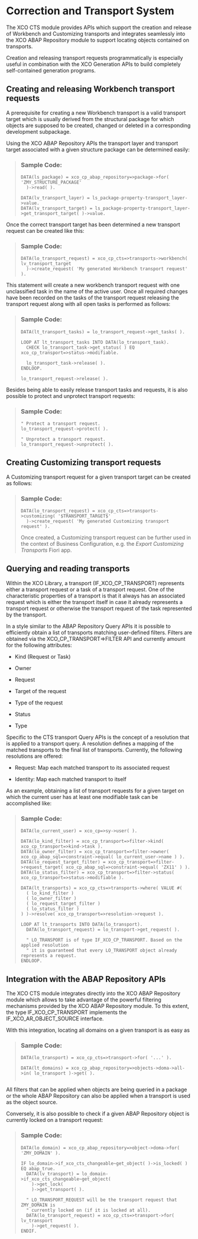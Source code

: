 <!-- loio1d7ea1c8757740f6bfd9977f72d60b99 -->

# Correction and Transport System

The XCO CTS module provides APIs which support the creation and release of Workbench and Customizing transports and integrates seamlessly into the XCO ABAP Repository module to support locating objects contained on transports.

Creation and releasing transport requests programmatically is especially useful in combination with the XCO Generation APIs to build completely self-contained generation programs.



<a name="loio1d7ea1c8757740f6bfd9977f72d60b99__section_xsc_krj_hmb"/>

## Creating and releasing Workbench transport requests

A prerequisite for creating a new Workbench transport is a valid transport target which is usually derived from the structural package for which objects are supposed to be created, changed or deleted in a corresponding development subpackage.

Using the XCO ABAP Repository APIs the transport layer and transport target associated with a given structure package can be determined easily:

> ### Sample Code:  
> ```lang-abap
> DATA(ls_package) = xco_cp_abap_repository=>package->for( 'ZMY_STRUCTURE_PACKAGE'
>   )->read( ).
> 
> DATA(lv_transport_layer) = ls_package-property-transport_layer->value.
> DATA(lv_transport_target) = ls_package-property-transport_layer->get_transport_target( )->value.
> ```

Once the correct transport target has been determined a new transport request can be created like this:

> ### Sample Code:  
> ```lang-abap
> DATA(lo_transport_request) = xco_cp_cts=>transports->workbench( lv_transport_target
>   )->create_request( 'My generated Workbench transport request' ).
> ```

This statement will create a new workbench transport request with one unclassified task in the name of the active user. Once all required changes have been recorded on the tasks of the transport request releasing the transport request along with all open tasks is performed as follows:

> ### Sample Code:  
> ```lang-abap
> DATA(lt_transport_tasks) = lo_transport_request->get_tasks( ).
> 
> LOOP AT lt_transport_tasks INTO DATA(lo_transport_task).
>   CHECK lo_transport_task->get_status( ) EQ xco_cp_transport=>status->modifiable.
> 
>   lo_transport_task->release( ).
> ENDLOOP.
> 
> lo_transport_request->release( ).
> ```

Besides being able to easily release transport tasks and requests, it is also possible to protect and unprotect transport requests:

> ### Sample Code:  
> ```lang-abap
> " Protect a transport request.
> lo_transport_request->protect( ).
> 
> " Unprotect a transport request.
> lo_transport_request->unprotect( ).
> ```



<a name="loio1d7ea1c8757740f6bfd9977f72d60b99__section_qxm_x4f_bqb"/>

## Creating Customizing transport requests

A Customizing transport request for a given transport target can be created as follows:

> ### Sample Code:  
> ```lang-abap
> DATA(lo_transport_request) = xco_cp_cts=>transports->customizing( '$TRANSPORT_TARGET$'
>   )->create_request( 'My generated Customizing transport request' ).
> ```
> 
> Once created, a Customizing transport request can be further used in the context of Business Configuration, e.g. the *Export Customizing Transports* Fiori app.



<a name="loio1d7ea1c8757740f6bfd9977f72d60b99__section_od5_b2r_jnb"/>

## Querying and reading transports

Within the XCO Library, a transport \(IF\_XCO\_CP\_TRANSPORT\) represents either a transport request or a task of a transport request. One of the characteristic properties of a transport is that it always has an associated request which is either the transport itself in case it already represents a transport request or otherwise the transport request of the task represented by the transport.

In a style similar to the ABAP Repository Query APIs it is possible to efficiently obtain a list of transports matching user-defined filters. Filters are obtained via the XCO\_CP\_TRANSPORT=\>FILTER API and currently amount for the following attributes:

-   Kind \(Request or Task\)

-   Owner

-   Request

-   Target of the request

-   Type of the request

-   Status

-   Type


Specific to the CTS transport Query APIs is the concept of a resolution that is applied to a transport query. A resolution defines a mapping of the matched transports to the final list of transports. Currently, the following resolutions are offered:

-   Request: Map each matched transport to its associated request

-   Identity: Map each matched transport to itself


As an example, obtaining a list of transport requests for a given target on which the current user has at least one modifiable task can be accomplished like:

> ### Sample Code:  
> ```lang-abap
> DATA(lo_current_user) = xco_cp=>sy->user( ).
> 
> DATA(lo_kind_filter) = xco_cp_transport=>filter->kind( xco_cp_transport=>kind->task ).
> DATA(lo_owner_filter) = xco_cp_transport=>filter->owner( xco_cp_abap_sql=>constraint->equal( lo_current_user->name ) ).
> DATA(lo_request_target_filter) = xco_cp_transport=>filter->request_target( xco_cp_abap_sql=>constraint->equal( 'ZX11' ) ).
> DATA(lo_status_filter) = xco_cp_transport=>filter->status( xco_cp_transport=>status->modifiable ).
> 
> DATA(lt_transports) = xco_cp_cts=>transports->where( VALUE #(
>   ( lo_kind_filter )
>   ( lo_owner_filter )
>   ( lo_request_target_filter )
>   ( lo_status_filter )
> ) )->resolve( xco_cp_transport=>resolution->request ).
> 
> LOOP AT lt_transports INTO DATA(lo_transport).
>   DATA(lo_transport_request) = lo_transport->get_request( ).
> 
>   " LO_TRANSPORT is of type IF_XCO_CP_TRANSPORT. Based on the applied resolution
>   " it is guaranteed that every LO_TRANSPORT object already represents a request.
> ENDLOOP.
> ```



<a name="loio1d7ea1c8757740f6bfd9977f72d60b99__section_u2x_krj_hmb"/>

## Integration with the ABAP Repository APIs

The XCO CTS module integrates directly into the XCO ABAP Repository module which allows to take advantage of the powerful filtering mechanisms provided by the XCO ABAP Repository module. To this extent, the type IF\_XCO\_CP\_TRANSPORT implements the IF\_XCO\_AR\_OBJECT\_SOURCE interface.

With this integration, locating all domains on a given transport is as easy as

> ### Sample Code:  
> ```lang-abap
> DATA(lo_transport) = xco_cp_cts=>transport->for( '...' ).
> 
> DATA(lt_domains) = xco_cp_abap_repository=>objects->doma->all->in( lo_transport )->get( ).
>     
> ```

All filters that can be applied when objects are being queried in a package or the whole ABAP Repository can also be applied when a transport is used as the object source.

Conversely, it is also possible to check if a given ABAP Repository object is currently locked on a transport request:

> ### Sample Code:  
> ```lang-abap
> DATA(lo_domain) = xco_cp_abap_repository=>object->doma->for( 'ZMY_DOMAIN' ).
> 
> IF lo_domain->if_xco_cts_changeable~get_object( )->is_locked( ) EQ abap_true.
>   DATA(lv_transport) = lo_domain->if_xco_cts_changeable~get_object(
>     )->get_lock(
>     )->get_transport( ).
> 
>   " LO_TRANSPORT_REQUEST will be the transport request that ZMY_DOMAIN is
>   " currently locked on (if it is locked at all).
>   DATA(lo_transport_request) = xco_cp_cts=>transport->for( lv_transport
>     )->get_request( ).
> ENDIF.
> ```

